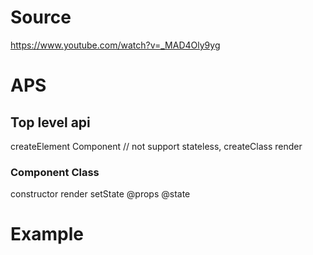 # Source
https://www.youtube.com/watch?v=_MAD4Oly9yg

# APS

## Top level api
createElement
Component // not support stateless, createClass
render


### Component Class
constructor
render
setState
@props
@state

# Example